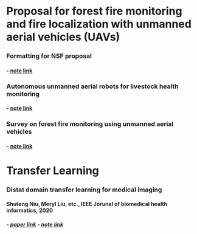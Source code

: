 # Proposal for forest fire monitoring and fire localization with unmanned aerial vehicles (UAVs)

### Formatting for NSF proposal
#### - [note link](https://github.com/lingxiaw/Study-notes/wiki/Formatting-for-NSF-proposal)

### Autonomous unmanned aerial robots for livestock health monitoring
#### - [note link](https://github.com/lingxiaw/Study-notes/blob/master/Survey%20on%20forest%20fire%20monitoring%20using%20unmanned%20aerial%20vehicles.md)

### Survey on forest fire monitoring using unmanned aerial vehicles
#### - [note link](https://github.com/lingxiaw/Study-notes/wiki/Autonomous-Unmanned-Aerial-Robots-for-Livestock-Health-Monitoring)

# Transfer Learning

### Distat domain transfer learning for medical imaging

#### Shuteng Niu, Meryl Liu, etc., IEEE Jorunal of biomedical health informatics, 2020
##### - [paper link](https://ieeexplore.ieee.org/abstract/document/9325521) - [note link](https://github.com/lingxiaw/Study-notes/wiki/Distant-Domain-Transfer-Learning-for-Medical-Imaging)







